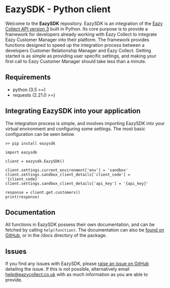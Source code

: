 # EazySDK - Python client
Welcome to the **EazySDK** repository.  EazySDK is an integration of the 
[Eazy Collect API version 3](https://eazycollectservices.github.io/EazyCollectAPIv3/) built in Python. Its core purpose is to provide a framework for developers already working with Eazy Collect to integrate Eazy Customer Manager into their platform. The framework provides functions designed to speed up the integration process between a developers Customer Relationship Manager and Eazy Collect. Getting started is as simple as providing user specific settings, and making your first call to Eazy Customer Manager should take less than a minute.

## Requirements
 - python (3.5 >=)
 - requests (2.21.0 >=)

## Integrating EazySDK into your application
The integration process is simple, and involves importing EazySDK into your 
 virtual environment and configuring some settings. The most basic 
configuration can be seen below.

    >> pip install eazysdk
     
    import eazysdk
    
    client = eazysdk.EazySDK()
    
    client.settings.current_environment['env'] = 'sandbox'  
    client.settings.sandbox_client_details['client_code'] = '{client_code}'  
    client.settings.sandbox_client_details['api_key'] = '{api_key}'
  
    response = client.get.customers()
    print(response)

## Documentation
All functions in EazySDK possess their own documentation, and can be fetched by calling `help(function)`. The documentation can also be [found on GitHub](https://github.com/EazyCollectServices/EazyCollectSDK-Python/tree/local/docs), or in the /docs directory of the package.

## Issues
If you find any issues with EazySDK, please [raise an issue on GitHub](https://github.com/EazyCollectServices/EazyCollectSDK-Python/issues/new) detailing the issue. If this is not possible, alternatively email help@eazycollect.co.uk with as much information as you are able to provide.